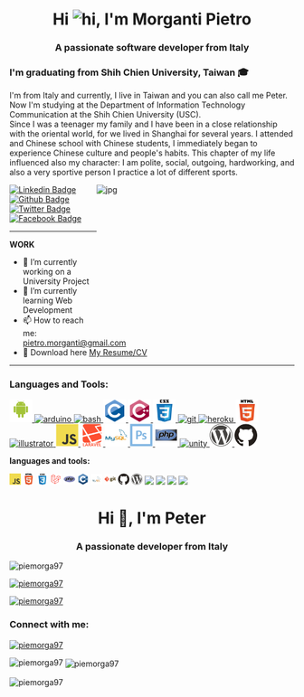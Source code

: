 <h1 align="center"> Hi <img src="https://user-images.githubusercontent.com/1303154/88677602-1635ba80-d120-11ea-84d8-d263ba5fc3c0.gif" width="28px" alt="hi">, I'm Morganti Pietro </h1>
<h3 align="center">A passionate software developer from Italy</h3>

### I'm graduating from Shih Chien University, Taiwan 🎓
I'm from Italy and currently, I live in Taiwan and you can also call me Peter. <br />
Now I'm studying at the Department of Information Technology Communication at the Shih Chien University (USC). <br />
Since I was a teenager my family and I have been in a close relationship with the oriental world, for we lived in Shanghai for several years. I attended and Chinese school with Chinese students, I immediately began to experience Chinese culture and people's habits. This chapter of my life influenced also my character: I am polite, social, outgoing, hardworking, and also a very sportive person I practice a lot of different sports.

<img align="right" alt="jpg" src="https://cdn.pixabay.com/photo/2020/10/21/18/07/laptop-5673901_960_720.jpg" width="350" height="260" />

[![Linkedin Badge](https://img.shields.io/badge/-MorgantiPietro-0e76a8?style=flat&labelColor=0e76a8&logo=linkedin&logoColor=white)](https://www.linkedin.com/in/pietro-morganti/)
[![Github Badge](https://img.shields.io/badge/-PieMorga97-262626?style=flat&labelColor=000000&logo=github&logoColor=white&link=https://github.com/PieMorga97)](https://github.com/PieMorga97) [![Twitter Badge](https://img.shields.io/badge/-@PieMorga97-12b8d7?style=flat&labelColor=12b8d7&logo=twitter&logoColor=white&link=https://twitter.com/PieMorga97)](https://twitter.com/PieMorga97) [![Facebook Badge](https://img.shields.io/badge/-Pietro-1297d7?style=flat&labelColor=1297d7&logo=facebook&logoColor=white)](https://www.facebook.com/pietro.morganti.97) 

---
**WORK**

- 🔭 I’m currently working on a University Project 
- 🌱 I’m currently learning Web Development 
- 📫 How to reach me: pietro.morganti@gmail.com
- :bookmark_tabs: Download here [My Resume/CV](https://github.com/PieMorga97/PieMorga97/blob/main/resumes/Morganti_CV_2021.pdf)

---

<h3 align="left">Languages and Tools:</h3>
<p align="left"> <a href="https://developer.android.com" target="_blank" rel="noreferrer"> <img src="https://raw.githubusercontent.com/devicons/devicon/master/icons/android/android-original-wordmark.svg" alt="android" width="40" height="40"/> </a> <a href="https://www.arduino.cc/" target="_blank" rel="noreferrer"> <img src="https://cdn.worldvectorlogo.com/logos/arduino-1.svg" alt="arduino" width="40" height="40"/> </a> <a href="https://www.gnu.org/software/bash/" target="_blank" rel="noreferrer"> <img src="https://www.vectorlogo.zone/logos/gnu_bash/gnu_bash-icon.svg" alt="bash" width="40" height="40"/> </a> <a href="https://www.cprogramming.com/" target="_blank" rel="noreferrer"> <img src="https://raw.githubusercontent.com/devicons/devicon/master/icons/c/c-original.svg" alt="c" width="40" height="40"/> </a> <a href="https://www.w3schools.com/cpp/" target="_blank" rel="noreferrer"> <img src="https://raw.githubusercontent.com/devicons/devicon/master/icons/cplusplus/cplusplus-original.svg" alt="cplusplus" width="40" height="40"/> </a> <a href="https://www.w3schools.com/css/" target="_blank" rel="noreferrer"> <img src="https://raw.githubusercontent.com/devicons/devicon/master/icons/css3/css3-original-wordmark.svg" alt="css3" width="40" height="40"/> </a> <a href="https://git-scm.com/" target="_blank" rel="noreferrer"> <img src="https://www.vectorlogo.zone/logos/git-scm/git-scm-icon.svg" alt="git" width="40" height="40"/> </a> <a href="https://heroku.com" target="_blank" rel="noreferrer"> <img src="https://www.vectorlogo.zone/logos/heroku/heroku-icon.svg" alt="heroku" width="40" height="40"/> </a> <a href="https://www.w3.org/html/" target="_blank" rel="noreferrer"> <img src="https://raw.githubusercontent.com/devicons/devicon/master/icons/html5/html5-original-wordmark.svg" alt="html5" width="40" height="40"/> </a> <a href="https://www.adobe.com/in/products/illustrator.html" target="_blank" rel="noreferrer"> <img src="https://www.vectorlogo.zone/logos/adobe_illustrator/adobe_illustrator-icon.svg" alt="illustrator" width="40" height="40"/> </a> <a href="https://developer.mozilla.org/en-US/docs/Web/JavaScript" target="_blank" rel="noreferrer"> <img src="https://raw.githubusercontent.com/devicons/devicon/master/icons/javascript/javascript-original.svg" alt="javascript" width="40" height="40"/> </a> <a href="https://laravel.com/" target="_blank" rel="noreferrer"> <img src="https://raw.githubusercontent.com/devicons/devicon/master/icons/laravel/laravel-plain-wordmark.svg" alt="laravel" width="40" height="40"/> </a> <a href="https://www.mysql.com/" target="_blank" rel="noreferrer"> <img src="https://raw.githubusercontent.com/devicons/devicon/master/icons/mysql/mysql-original-wordmark.svg" alt="mysql" width="40" height="40"/> </a> <a href="https://www.photoshop.com/en" target="_blank" rel="noreferrer"> <img src="https://raw.githubusercontent.com/devicons/devicon/master/icons/photoshop/photoshop-line.svg" alt="photoshop" width="40" height="40"/> </a> <a href="https://www.php.net" target="_blank" rel="noreferrer"> <img src="https://raw.githubusercontent.com/devicons/devicon/master/icons/php/php-original.svg" alt="php" width="40" height="40"/> </a> <a href="https://unity.com/" target="_blank" rel="noreferrer"> <img src="https://www.vectorlogo.zone/logos/unity3d/unity3d-icon.svg" alt="unity" width="40" height="40"/> </a> <a href="https://wordpress.com/" target="_blank" rel="noreferrer"> <img src="https://raw.githubusercontent.com/github/explore/80688e429a7d4ef2fca1e82350fe8e3517d3494d/topics/wordpress/wordpress.png" alt="bash" width="40" height="40"/> </a> <a href="https://github.com/" target="_blank" rel="noreferrer"> <img src="https://raw.githubusercontent.com/github/explore/89bdd9644f44d1b12180fd512b95574fe4c54617/topics/github-api/github-api.png" alt="bash" width="40" height="40"/> </a></p>

**languages and tools:**

<code><img height="20" src="https://raw.githubusercontent.com/github/explore/80688e429a7d4ef2fca1e82350fe8e3517d3494d/topics/javascript/javascript.png"></code>
<code><img height="20" src="https://raw.githubusercontent.com/github/explore/80688e429a7d4ef2fca1e82350fe8e3517d3494d/topics/html/html.png"></code>
<code><img height="20" src="https://raw.githubusercontent.com/github/explore/80688e429a7d4ef2fca1e82350fe8e3517d3494d/topics/css/css.png"></code>
<code><img height="20" src="https://raw.githubusercontent.com/github/explore/56a826d05cf762b2b50ecbe7d492a839b04f3fbf/topics/laravel/laravel.png"></code>
<code><img height="20" src="https://raw.githubusercontent.com/github/explore/ccc16358ac4530c6a69b1b80c7223cd2744dea83/topics/php/php.png"></code>
<code><img height="20" src="https://raw.githubusercontent.com/github/explore/180320cffc25f4ed1bbdfd33d4db3a66eeeeb358/topics/cpp/cpp.png"></code>
<code><img height="20" src="https://raw.githubusercontent.com/github/explore/80688e429a7d4ef2fca1e82350fe8e3517d3494d/topics/mysql/mysql.png"></code>
<code><img height="20" src="https://raw.githubusercontent.com/github/explore/80688e429a7d4ef2fca1e82350fe8e3517d3494d/topics/git/git.png"></code>
<code><img height="20" src="https://raw.githubusercontent.com/github/explore/89bdd9644f44d1b12180fd512b95574fe4c54617/topics/github-api/github-api.png"></code>
<code><img height="20" src="https://raw.githubusercontent.com/github/explore/80688e429a7d4ef2fca1e82350fe8e3517d3494d/topics/wordpress/wordpress.png"></code>
<code><img height="20" src="https://cdn.icon-icons.com/icons2/2198/PNG/512/adobe_photoshop_folder_icon_133961.png"></code>
<code><img height="20" src="https://cdn.icon-icons.com/icons2/2198/PNG/512/adobe_illustrator_folder_icon_133969.png"></code>
<code><img height="20" src="https://cdn.icon-icons.com/icons2/2198/PNG/512/adobe_lightroom_folder_icon_133960.png"></code>
<code><img height="20" src="https://cdn.icon-icons.com/icons2/3070/PNG/512/adobe_premiere_pro_premiere_pro_multimedia_software_aplication_icon_191049.png"></code>


<!--
---
**GRAFICI**

[![card](https://github-readme-stats.vercel.app/api?username=PieMorga97&theme=default&show_icons=true)](https://github.com/PieMorga97/)
[![iuricode](https://github-readme-stats.vercel.app/api/top-langs/?username=PieMorga97&hide=html&layout=compact&theme=default)](https://github.com/PieMorga97/)
---
-->

<h1 align="center">Hi 👋, I'm Peter</h1>
<h3 align="center">A passionate developer from Italy</h3>

<p align="left"> <img src="https://komarev.com/ghpvc/?username=piemorga97&label=Profile%20views&color=0e75b6&style=flat" alt="piemorga97" /> </p>

<p align="left"> <a href="https://github.com/ryo-ma/github-profile-trophy"><img src="https://github-profile-trophy.vercel.app/?username=piemorga97" alt="piemorga97" /></a> </p>

<p align="left"> <a href="https://twitter.com/piemorga97" target="blank"><img src="https://img.shields.io/twitter/follow/piemorga97?logo=twitter&style=for-the-badge" alt="piemorga97" /></a> </p>

<h3 align="left">Connect with me:</h3>
<p align="left">
<a href="https://twitter.com/piemorga97" target="blank"><img align="center" src="https://raw.githubusercontent.com/rahuldkjain/github-profile-readme-generator/master/src/images/icons/Social/twitter.svg" alt="piemorga97" height="30" width="40" /></a>
</p>


<p><img align="left" src="https://github-readme-stats.vercel.app/api/top-langs?username=piemorga97&show_icons=true&locale=en&layout=compact" alt="piemorga97" /></p>

<p>&nbsp;<img align="center" src="https://github-readme-stats.vercel.app/api?username=piemorga97&show_icons=true&locale=en" alt="piemorga97" /></p>

<p><img align="center" src="https://github-readme-streak-stats.herokuapp.com/?user=piemorga97&" alt="piemorga97" /></p>
